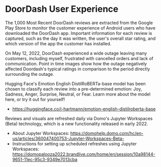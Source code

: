 # DoorDash User Experience

The 1,000 Most Recent DoorDash reviews are extracted from the Google Play Store to monitor the customer experience of Android users who have downloaded the DoorDash app. Important information for each review is captured, such as the day it was written, the user's overall star rating, and which version of the app the customer has installed.

On May 12, 2022, DoorDash experienced a wide outage leaving many customers, including myself, frustrated with cancelled orders and lack of communication. Point in time images show how the outage negatively affected Doordash's typical ratings in comparison to the period directly surrounding the outage.

Hugging Face's Emotion English DistilRoBERTa-base model has been chosen to classify each review into a pre-determined emotion: Joy, Sadness, Anger, Surprise, Neutral, or Fear. Learn more about the model here, or try it out for yourself!
  - https://huggingface.co/j-hartmann/emotion-english-distilroberta-base

Reviews and visuals are refreshed daily via Domo's Jupyter Workspaces (Beta) technology, which is a new functionality released in early 2022. 
  - About Jupyter Workspaces: https://domohelp.domo.com/hc/en-us/articles/360047400753-Jupyter-Workspaces-Beta-
  - Instructions for setting up scheduled refreshes using Jupyter Workspaces: https://domopalooza2022.brandlive.com/home/en/session/10a98144-9651-11ec-95c3-9349e7013cba

